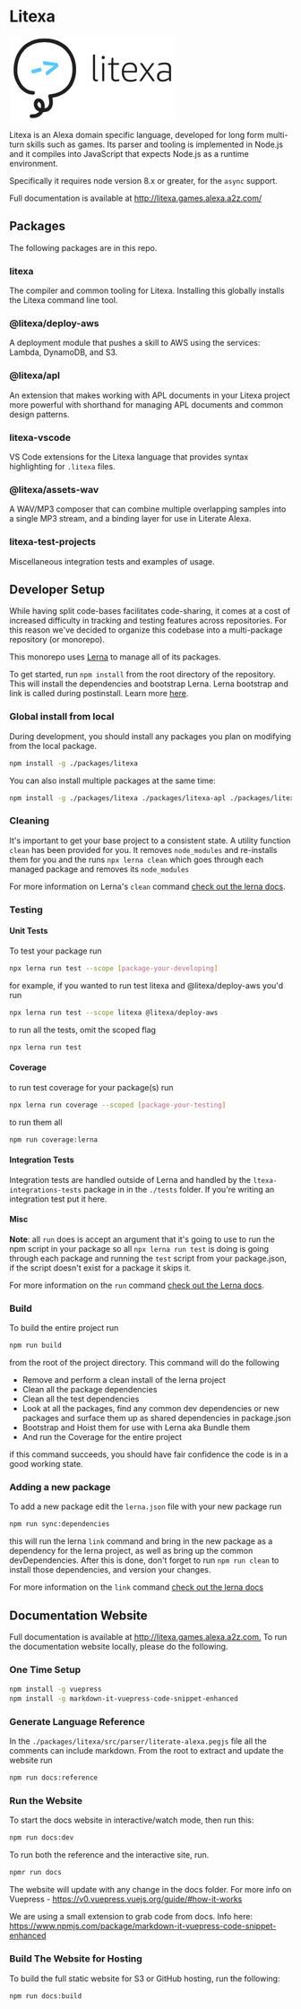 # Litexa

![Litexa Logo](./docs/assets/images/logo.png)

Litexa is an Alexa domain specific language, developed for long form multi-turn skills such as games.
Its parser and tooling is implemented in Node.js and it compiles into JavaScript that expects Node.js
as a runtime environment.

Specifically it requires node version 8.x or greater, for the `async` support.

Full documentation is available at <http://litexa.games.alexa.a2z.com/>

## Packages

The following packages are in this repo.

### litexa

The compiler and common tooling for Litexa.
Installing this globally installs the Litexa command line tool.

### @litexa/deploy-aws

A deployment module that pushes a skill to AWS using the services: Lambda, DynamoDB, and S3. <link to book>

### @litexa/apl

An extension that makes working with APL documents in your Litexa project more powerful with shorthand for managing APL documents and common design patterns. <link to book>

### litexa-vscode

VS Code extensions for the Litexa language that provides syntax highlighting for ```.litexa``` files. <link to book>

### @litexa/assets-wav

A WAV/MP3 composer that can combine multiple overlapping samples
into a single MP3 stream, and a binding layer for use in Literate
Alexa. <link to book>

### litexa-test-projects

Miscellaneous integration tests and examples of usage.

## Developer Setup

While having split code-bases facilitates code-sharing, it comes at a cost of increased difficulty in tracking and testing
features across repositories. For this reason we've decided to organize this codebase into a multi-package repository (or monorepo).

This monorepo uses [Lerna](https://github.com/lerna/lerna#readme) to manage all of its packages.

To get started, run ```npm install``` from the root directory of the repository. This will install the dependencies and bootstrap Lerna. Lerna bootstrap and link is called during postinstall. Learn more [here](https://github.com/lerna/lerna/tree/master/commands/bootstrap).

### Global install from local

During development, you should install any packages you plan on modifying from the local package.

 ```bash
 npm install -g ./packages/litexa
 ```

You can also install multiple packages at the same time:

```bash
npm install -g ./packages/litexa ./packages/litexa-apl ./packages/litexa-deploy-aws
```

### Cleaning

It's important to get your base project to a consistent state. A utility function `clean` has been provided for you.
It removes `node_modules` and re-installs them for you and the runs `npx lerna clean` which goes through each managed
package and removes its `node_modules`

For more information on Lerna's `clean` command [check out the lerna docs](https://github.com/lerna/lerna/tree/master/commands/clean#readme).

### Testing

#### Unit Tests

To test your package run

```bash
npx lerna run test --scope [package-your-developing]
```

for example, if you wanted to run test litexa and @litexa/deploy-aws you'd run

```bash
npx lerna run test --scope litexa @litexa/deploy-aws
```

to run all the tests, omit the scoped flag

```bash
npx lerna run test
```

#### Coverage

to run test coverage for your package(s) run

```bash
npx lerna run coverage --scoped [package-your-testing]
```

to run them all

```bash
npm run coverage:lerna
```

#### Integration Tests

Integration tests are handled outside of Lerna and handled by the `ltexa-integrations-tests` package in in the `./tests` folder.
If you're writing an integration test put it here.

#### Misc

**Note**: all `run` does is accept an argument that it's going to use to run the npm script in your package so all
`npx lerna run test` is doing is going through each package and running the `test` script from your package.json, if the
script doesn't exist for a package it skips it.

For more information on the `run` command [check out the Lerna docs](https://github.com/lerna/lerna/tree/master/commands/run#readme).

### Build

To build the entire project run

```bash
npm run build
```

from the root of the project directory. This command will do the following

* Remove and perform a clean install of the lerna project
* Clean all the package dependencies
* Clean all the test dependencies
* Look at all the packages, find any common dev dependencies or new packages and surface them up as shared dependencies in package.json
* Bootstrap and Hoist them for use with Lerna aka Bundle them
* And run the Coverage for the entire project

if this command succeeds, you should have fair confidence the code is in a good working state.

### Adding a new package

To add a new package edit the `lerna.json` file with your new package run

```bash
npm run sync:dependencies
```

this will run the lerna `link` command and bring in the new package as a dependency for the lerna project, as well as
bring up the common devDependencies. After this is done, don't forget to run `npm run clean` to install those dependencies, and
version your changes.

For more information on the `link` command [check out the lerna docs](https://github.com/lerna/lerna/tree/master/commands/link#readme)

## Documentation Website

Full documentation is available at <http://litexa.games.alexa.a2z.com.> To run the documentation website locally, please do the following.

### One Time Setup

```bash
npm install -g vuepress
npm install -g markdown-it-vuepress-code-snippet-enhanced
```

### Generate Language Reference

In the `./packages/litexa/src/parser/literate-alexa.pegjs` file all the comments can include markdown. From the root to extract and update the website run

```bash
npm run docs:reference
```

### Run the Website

To start the docs website in interactive/watch mode, then run this:

```bash
npm run docs:dev
```

To run both the reference and the interactive site, run.

```bash
npmr run docs
```

The website will update with any change in the docs folder.
For more info on Vuepress - <https://v0.vuepress.vuejs.org/guide/#how-it-works>

We are using a small extension to grab code from docs. Info here:
<https://www.npmjs.com/package/markdown-it-vuepress-code-snippet-enhanced>

### Build The Website for Hosting

To build the full static website for S3 or GitHub hosting, run the following:

```bash
npm run docs:build
```
